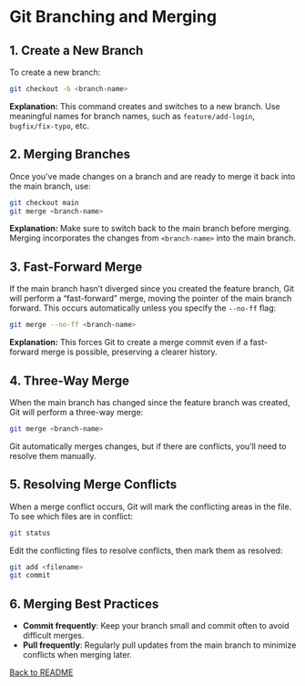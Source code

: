 
# Git Branching and Merging

## 1. Create a New Branch
To create a new branch:
```bash
git checkout -b <branch-name>
```

**Explanation:** This command creates and switches to a new branch. Use meaningful names for branch names, such as `feature/add-login`, `bugfix/fix-typo`, etc.

## 2. Merging Branches
Once you've made changes on a branch and are ready to merge it back into the main branch, use:
```bash
git checkout main
git merge <branch-name>
```

**Explanation:** Make sure to switch back to the main branch before merging. Merging incorporates the changes from `<branch-name>` into the main branch.

## 3. Fast-Forward Merge
If the main branch hasn’t diverged since you created the feature branch, Git will perform a “fast-forward” merge, moving the pointer of the main branch forward. This occurs automatically unless you specify the `--no-ff` flag:

```bash
git merge --no-ff <branch-name>
```

**Explanation:** This forces Git to create a merge commit even if a fast-forward merge is possible, preserving a clearer history.

## 4. Three-Way Merge
When the main branch has changed since the feature branch was created, Git will perform a three-way merge:
```bash
git merge <branch-name>
```

Git automatically merges changes, but if there are conflicts, you’ll need to resolve them manually.

## 5. Resolving Merge Conflicts
When a merge conflict occurs, Git will mark the conflicting areas in the file. To see which files are in conflict:
```bash
git status
```

Edit the conflicting files to resolve conflicts, then mark them as resolved:
```bash
git add <filename>
git commit
```

## 6. Merging Best Practices
- **Commit frequently**: Keep your branch small and commit often to avoid difficult merges.
- **Pull frequently**: Regularly pull updates from the main branch to minimize conflicts when merging later.

[Back to README](../README.md)
    